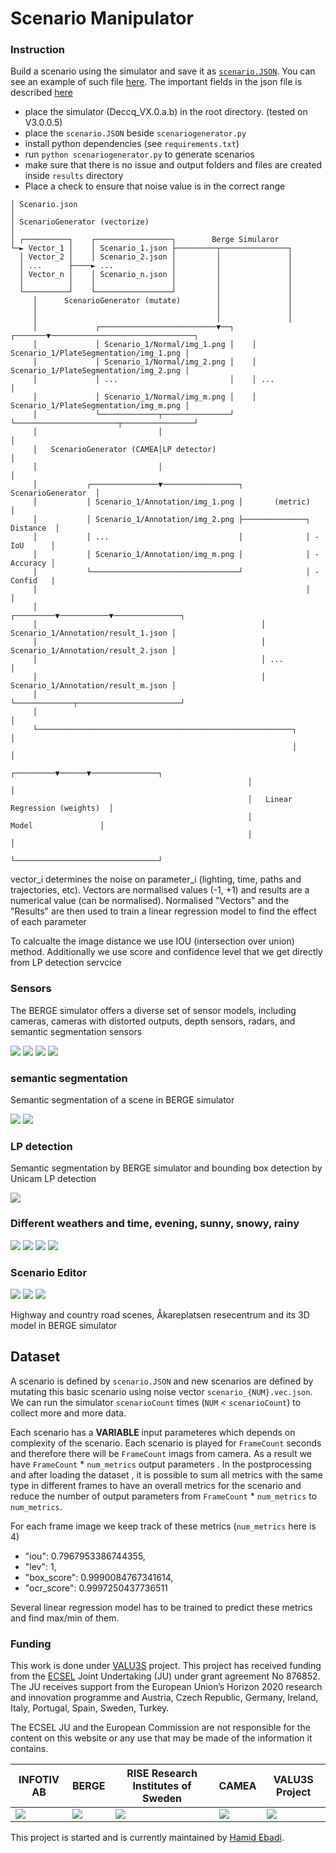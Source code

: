 # Scenario Manipulator
### Instruction
Build a scenario using the simulator and save it as [`scenario.JSON`](scenario.JSON). You can see an example of such file [here](scenario.JSON). The important fields in the json file is described [here](InputExample.JSON)

- place the simulator (Deccq_VX.0.a.b) in the root directory. (tested on V3.0.0.5)
- place the `scenario.JSON` beside `scenariogenerator.py`
- install python dependencies (see `requirements.txt`) 
- run `python scenariogenerator.py` to generate scenarios
- make sure that there is no issue and output folders and files are created inside `results` directory
- Place a check to ensure that noise value is in the correct range

```
│ Scenario.json
│
│ ScenarioGenerator (vectorize)
│
│ ┌──────────┐    ┌─────────────────┐        Berge Simularor
└─► Vector_1 │    │ Scenario_1.json ├─────────┬───────────────┐
  │ Vector_2 │    │ Scenario_2.json │         │               │
  │ ...      ├────► ...             │         │               │
  │ Vector_n │    │ Scenario_n.json │         │               │
  │          │    │                 │         │               │
  └──────────┘    └─────────────────┘         │               │
     │      ScenarioGenerator (mutate)        │               │
     │                                        │               │
     │                                        │               │
     │             ┌──────────────────────────▼──┐    ┌───────▼────────────────────────────────┐
     │             │ Scenario_1/Normal/img_1.png │    │ Scenario_1/PlateSegmentation/img_1.png │
     │             │ Scenario_1/Normal/img_2.png │    │ Scenario_1/PlateSegmentation/img_2.png │
     │             │ ...                         │    │ ...                                    │
     │             │ Scenario_1/Normal/img_m.png │    │ Scenario_1/PlateSegmentation/img_m.png │
     │             └─────────────┬───────────────┘    └───────────────────────┬────────────────┘
     │                           │                                            │
     │   ScenarioGenerator (CAMEA│LP detector)                                │
     │                           │                                            │
     │           ┌───────────────▼─────────────────┐       ScenarioGenerator  │
     │           │ Scenario_1/Annotation/img_1.png │       (metric)           │
     │           │ Scenario_1/Annotation/img_2.png ├──────────────┐ Distance  │
     │           │ ...                             │              │ -IoU      │
     │           │ Scenario_1/Annotation/img_m.png │              │ -Accuracy │
     │           └─────────────────────────────────┘              │ -Confid   |
     │                                                            │           │
     │                                                  ┌─────────▼───────────▼───────────────┐
     │                                                  │ Scenario_1/Annotation/result_1.json │
     │                                                  │ Scenario_1/Annotation/result_2.json │
     │                                                  │ ...                                 │
     │                                                  │ Scenario_1/Annotation/result_m.json │
     │                                                  └─────────────┬───────────────────────┘
     │                                                                │
     └─────────────────────────────────────────────────────────┐      │
                                                               │      │
                                                     ┌─────────▼──────▼───────────────┐
                                                     │                                │
                                                     │   Linear Regression (weights)  │
                                                     │            Model               │
                                                     │                                │
                                                     └────────────────────────────────┘                                                
```

vector_i determines the noise on parameter_i (lighting, time, paths and trajectories, etc).
Vectors are normalised values (-1, +1) and results are a numerical value (can be normalised). Normalised "Vectors" and the "Results" are then used to train a linear regression model to find the effect of each parameter  

To calcualte the image distance we use IOU (intersection over union) method. Additionally we use score and confidence level that we get directly from LP detection servcice





### Sensors
The BERGE simulator offers a diverse set of sensor models, including cameras, cameras with distorted outputs, depth sensors, radars, and semantic segmentation sensors 

![](logos/camera.png)
![](logos/distorted.png)
![](logos/depth.png)
![](logos/segmentation.png)

### semantic segmentation
Semantic segmentation of a scene in BERGE simulator

![](logos/l5.png)
![](logos/l6.png)

### LP detection
Semantic segmentation by BERGE simulator and bounding box detection by Unicam LP detection

![](logos/sim-lp.png)

### Different weathers and time, evening, sunny, snowy, rainy
![](logos/x1.png)
![](logos/x2.png)
![](logos/x3.png)
![](logos/x4.png)

### Scenario Editor
![](logos/editr1.png)
![](logos/highway0.png)
![](logos/highway1.png)

Highway and country road scenes, Åkareplatsen resecentrum and its 3D model in BERGE simulator

## Dataset
A scenario is defined by  `scenario.JSON` and new scenarios are defined by mutating this basic scenario using noise vector `scenario_{NUM}.vec.json`.  We can run the simulator `scenarioCount` times (`NUM` < `scenarioCount`) to collect more and more data. 

Each scenario has a **VARIABLE** input parameteres which depends on complexity of the scenario.
Each scenario is played for `FrameCount` seconds and therefore there will be `FrameCount` imags from camera.
As a result we have `FrameCount` * `num_metrics` output parameters . In the postprocessing and after loading the dataset , it is possible to sum all metrics with the same type in different frames to have an overall metrics for the scenario and reduce the number of output parameters from `FrameCount` * `num_metrics` to `num_metrics`.

For each frame image we keep track of these metrics (`num_metrics` here is 4) 
- "iou": 0.7967953386744355,
- "lev": 1,
- "box_score": 0.9990084767341614,
- "ocr_score": 0.9997250437736511

Several linear regression model has to be trained to predict these metrics and find max/min of them.

### Funding 
This work is done under [VALU3S](https://valu3s.eu) project. This project has received funding from the [ECSEL](https://www.ecsel.eu) Joint Undertaking (JU) under grant agreement No 876852. The JU receives support from the European Union’s Horizon 2020 research and innovation programme and Austria, Czech Republic, Germany, Ireland, Italy, Portugal, Spain, Sweden, Turkey.

The ECSEL JU and the European Commission are not responsible for the content on this website or any use that may be made of the information it contains.


INFOTIV AB | BERGE | RISE Research Institutes of Sweden | CAMEA  | VALU3S Project
------------ |  ------------  | ------------  | ------------ | ------------ 
![](logos/INFOTIV-logo.png) | ![](logos/BergeFullcolourlogo.png)  | ![](logos/RISE-logo.png)  | ![](logos/camea-logo.png) |  ![](logos/VALU3S-logo.png) 

This project is started and is currently maintained by [Hamid Ebadi](https://github.com/ebadi).

